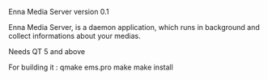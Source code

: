 Enna Media Server version 0.1

Enna Media Server, is a daemon application, which runs in background and collect informations about your medias.

Needs QT 5 and above

For building it : 
qmake ems.pro
make
make install


